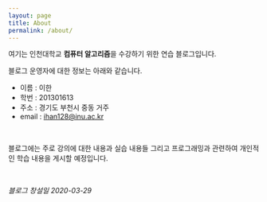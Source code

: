 ```yaml
---
layout: page
title: About
permalink: /about/
---
```


여기는 인천대학교 **컴퓨터 알고리즘**을 수강하기 위한 연습 블로그입니다.

블로그 운영자에 대한 정보는 아래와 같습니다.

* 이름 : 이한
* 학번 : 201301613
* 주소 : 경기도 부천시 중동 거주
* email : ihan128@inu.ac.kr

<br/>

블로그에는 주로 강의에 대한 내용과 실습 내용들 그리고 프로그래밍과 관련하여 개인적인 학습 내용을 게시할 예정입니다.

<br/>

*블로그 창설일 2020-03-29*